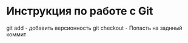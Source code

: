 # Инструкция по работе с Git
git add - добавить версионность
git checkout - Попасть на заднный коммит
